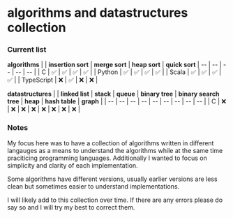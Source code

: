 # algorithms and datastructures collection

### Current list 
**algorithms**
|  | **insertion sort** | **merge sort** | **heap sort** | **quick sort**
| --        |  --                | --  | -- | -- |
| C         | ✅                 | ✅ | ✅ | ✅ |
| Python    | ✅                 | ✅ | ✅ | ✅ |
| Scala     | ✅                 | ✅ | ✅ | ✅ |
| TypeScript | ❌                | ✅ | ❌ | ❌ | 

**datastructures**
|  | **linked list** | **stack** | **queue** | **binary tree** | **binary search tree** | **heap** | **hash table** | **graph** |
| --        |  --                | --  | -- | -- | -- | -- | -- | -- |
| C         | ❌               | ❌ | ❌ | ❌ | ❌ | ❌ | ❌ | ❌ |

### Notes
My focus here was to have a collection of algorithms written in different langauges as a means to understand the algorithms while at the same time praciticing programming languages. Additionally I wanted to focus on simplicity and clarity of each implementation.

Some algorithms have different versions, usually earlier versions are less clean but sometimes easier to understand implementations.

I will likely add to this collection over time. If there are any errors please do say so and I will try my best to correct them.

